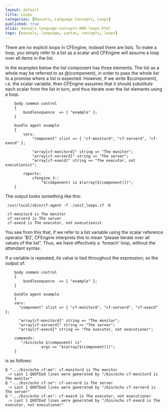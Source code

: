 ```yaml
---
layout: default
title: Loops
categories: [Manuals, Language Concepts, Loops]
published: true
alias: manuals-language-concepts-006-loops.html
tags: [manuals, language, syntax, concepts, loops]
---
```


There are no explicit loops in CFEngine, instead there are lists. To make a loop, you simply refer to a list as a scalar and CFEngine will assume a loop over all items in the list.

In the examples below the list component has three elements. The list as a whole may be referred to as @(component), in order to pass the whole list to a promise where a list is expected. However, if we write $(component), i.e. the scalar variable, then CFEngine assumes that it should substitute each scalar from the list in turn, and thus iterate over the list elements using a loop.

```cf3
    body common control
    {
        bundlesequence  => { "example" };
    }

    bundle agent example
    {
        vars:
            "component" slist => { "cf-monitord", "cf-serverd", "cf-execd" };

            "array[cf-monitord]" string => "The monitor";
            "array[cf-serverd]" string => "The server";
            "array[cf-execd]" string => "The executor, not executionist";

        reports:
            cfengine_3::
                "$(component) is $(array[$(component)])";
    }
```

The output looks something like this:
 
     /usr/local/sbin/cf-agent -f ./unit_loops.cf -K
     
     cf-monitord is The monitor
     cf-serverd is The server
     cf-execd is The executor, not executionist

You see from this that, if we refer to a list variable using the scalar reference operator ‘$()’, CFEngine interprets this to mean “please iterate over all values of the list”. Thus, we have effectively a `foreach' loop, without the attendant syntax.

If a variable is repeated, its value is tied throughout the expression; so the output of:

```cf3
    body common control
    {
        bundlesequence  => { "example" };
    }

    bundle agent example    
    {
    vars:
      "component" slist => { "cf-monitord", "cf-serverd", "cf-execd" };
    
      "array[cf-monitord]" string => "The monitor";
      "array[cf-serverd]" string => "The server";
      "array[cf-execd]" string => "The executor, not executioner";
    
    commands:
       "/bin/echo $(component) is"    
                args => "$(array[$(component)])";
    }
```

is as follows:

    Q ".../bin/echo cf-mo": cf-monitord is The monitor
     -> Last 1 QUOTEed lines were generated by "/bin/echo cf-monitord is The monitor"
    Q ".../bin/echo cf-se": cf-serverd is The server
     -> Last 1 QUOTEed lines were generated by "/bin/echo cf-serverd is The server"
    Q ".../bin/echo cf-ex": cf-execd is The executor, not executioner
     -> Last 1 QUOTEed lines were generated by "/bin/echo cf-execd is The executor, not executioner"
